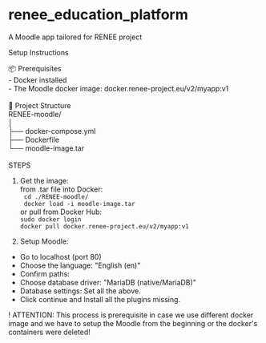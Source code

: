 # renee_education_platform
A Moodle app tailored for RENEE project

Setup Instructions

📦 Prerequisites <br />
        - Docker installed <br />
        - The Moodle docker image: docker.renee-project.eu/v2/myapp:v1  <br />
 <br />
📁 Project Structure
 <br />
   RENEE-moodle/ <br />
   │ <br />
   ├── docker-compose.yml <br />
   ├── Dockerfile <br />
   └── moodle-image.tar <br />
<br />
STEPS <br />
 
 1. Get the image: <br />
    from .tar file into Docker: <br />
            ``` cd ./RENEE-moodle/``` <br />
            ``` docker load -i moodle-image.tar``` <br />
    or pull from Docker Hub: <br />
            ```sudo docker login``` <br />
            ```docker pull docker.renee-project.eu/v2/myapp:v1``` <br />
 
2. Setup Moodle:
  - Go to localhost (port 80)
  - Choose the language: "English (en)"
  - Confirm paths: 
  - Choose database driver: "MariaDB (native/MariaDB)"
  - Database settings: Set all the above.
  - Click continue and Install all the plugins missing.
 
! ATTENTION: This process is prerequisite in case we use different docker image and we have to setup the Moodle from the beginning or the docker's containers were deleted!
 
